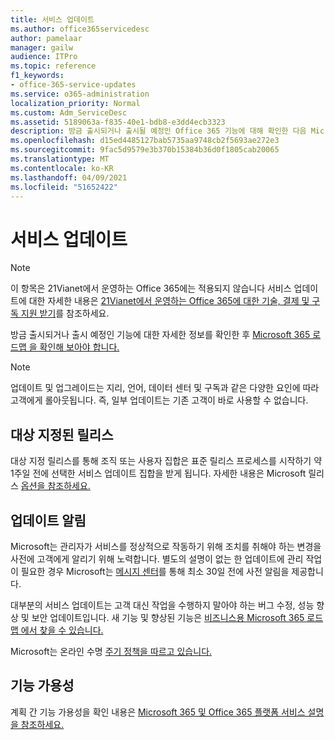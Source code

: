 ```yaml
---
title: 서비스 업데이트
ms.author: office365servicedesc
author: pamelaar
manager: gailw
audience: ITPro
ms.topic: reference
f1_keywords:
- office-365-service-updates
ms.service: o365-administration
localization_priority: Normal
ms.custom: Adm_ServiceDesc
ms.assetid: 5189063a-f835-40e1-bdb8-e3dd4ecb3323
description: 방금 출시되거나 출시될 예정인 Office 365 기능에 대해 확인한 다음 Microsoft 365 로드맵을 확인해 보아야 합니다.
ms.openlocfilehash: d15ed4485127bab5735aa9748cb2f5693ae272e3
ms.sourcegitcommit: 9fac5d9579e3b370b15384b36d0f1805cab20065
ms.translationtype: MT
ms.contentlocale: ko-KR
ms.lasthandoff: 04/09/2021
ms.locfileid: "51652422"
---
```

# <a name="service-updates"></a>서비스 업데이트

> [!NOTE]
> 이 항목은 21Vianet에서 운영하는 Office 365에는 적용되지 않습니다 서비스 업데이트에 대한 자세한 내용은 [21Vianet에서 운영하는 Office 365에 대한 기술, 결제 및 구독 지원 받기](/microsoft-365/admin/contact-support-for-business-products)를 참조하세요. 
  
방금 출시되거나 출시 예정인 기능에 대한 자세한 정보를 확인한 후 [Microsoft 365 로드맵 을 확인해 보아야 합니다.](https://go.microsoft.com/fwlink/?LinkId=509914)
  
> [!NOTE]
> 업데이트 및 업그레이드는 지리, 언어, 데이터 센터 및 구독과 같은 다양한 요인에 따라 고객에게 롤아웃됩니다. 즉, 일부 업데이트는 기존 고객이 바로 사용할 수 없습니다. 
  
## <a name="targeted-release"></a>대상 지정된 릴리스

대상 지정 릴리스를 통해 조직 또는 사용자 집합은 표준 릴리스 프로세스를 시작하기 약 1주일 전에 선택한 서비스 업데이트 집합을 받게 됩니다. 자세한 내용은 Microsoft 릴리스 [옵션을 참조하세요.](/office365/admin/manage/release-options-in-office-365) 
  
## <a name="update-notifications"></a>업데이트 알림

Microsoft는 관리자가 서비스를 정상적으로 작동하기 위해 조치를 취해야 하는 변경을 사전에 고객에게 알리기 위해 노력합니다. 별도의 설명이 없는 한 업데이트에 관리 작업이 필요한 경우 Microsoft는 [메시지 센터](/office365/admin/manage/message-center)를 통해 최소 30일 전에 사전 알림을 제공합니다. 
  
대부분의 서비스 업데이트는 고객 대신 작업을 수행하지 말아야 하는 버그 수정, 성능 향상 및 보안 업데이트입니다. 새 기능 및 향상된 기능은 [비즈니스용 Microsoft 365 로드맵 에서 찾을 수 있습니다.](https://roadmap.office.com/)
  
Microsoft는 온라인 수명 [주기 정책을 따르고 있습니다.](https://support.microsoft.com/lifecycle#gp/osslpolicy)
  
## <a name="feature-availability"></a>기능 가용성

계획 간 기능 가용성을 확인 내용은 [Microsoft 365 및 Office 365 플랫폼 서비스 설명을 참조하세요.](office-365-platform-service-description.md)
